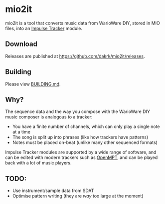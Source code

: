 # mio2it

mio2it is a tool that converts music data from WarioWare DIY, stored in MIO files, into an [Impulse Tracker](https://en.wikipedia.org/wiki/Impulse_Tracker) module.

## Download

Releases are published at https://github.com/dakrk/mio2it/releases.

## Building

Please view [BUILDING.md](BUILDING.md).

## Why?

The sequence data and the way you compose with the WarioWare DIY music composer is analogous to a tracker:

- You have a finite number of channels, which can only play a single note at a time
- The song is split up into phrases (like how trackers have patterns)
- Notes must be placed on-beat (unlike many other sequenced formats)

Impulse Tracker modules are supported by a wide range of software, and can be edited with modern trackers such as [OpenMPT](https://openmpt.org), and can be played back with a lot of music players.

## TODO:

- Use instrument/sample data from SDAT
- Optimise pattern writing (they are *way* too large at the moment)
